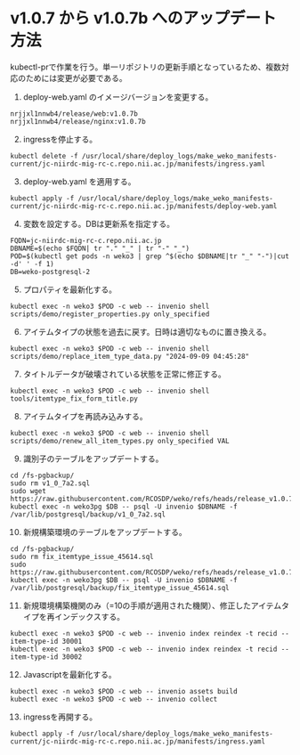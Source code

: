 # v1.0.7 から v1.0.7b へのアップデート方法

kubectl-prで作業を行う。単一リポジトリの更新手順となっているため、複数対応のためには変更が必要である。

1. deploy-web.yaml のイメージバージョンを変更する。

```
nrjjxl1nnwb4/release/web:v1.0.7b
nrjjxl1nnwb4/release/nginx:v1.0.7b
```

2. ingressを停止する。

```
kubectl delete -f /usr/local/share/deploy_logs/make_weko_manifests-current/jc-niirdc-mig-rc-c.repo.nii.ac.jp/manifests/ingress.yaml
```

3. deploy-web.yaml を適用する。


```
kubectl apply -f /usr/local/share/deploy_logs/make_weko_manifests-current/jc-niirdc-mig-rc-c.repo.nii.ac.jp/manifests/deploy-web.yaml
```

4. 変数を設定する。DBは更新系を指定する。

```
FQDN=jc-niirdc-mig-rc-c.repo.nii.ac.jp
DBNAME=$(echo $FQDN| tr "." "_" | tr "-" "_")
POD=$(kubectl get pods -n weko3 | grep ^$(echo $DBNAME|tr "_" "-")|cut -d' ' -f 1)
DB=weko-postgresql-2
```

5. プロパティを最新化する。

```
kubectl exec -n weko3 $POD -c web -- invenio shell scripts/demo/register_properties.py only_specified
```

6. アイテムタイプの状態を過去に戻す。日時は適切なものに置き換える。

```
kubectl exec -n weko3 $POD -c web -- invenio shell scripts/demo/replace_item_type_data.py "2024-09-09 04:45:28"
```

7. タイトルデータが破壊されている状態を正常に修正する。

```
kubectl exec -n weko3 $POD -c web -- invenio shell tools/itemtype_fix_form_title.py
```

8. アイテムタイプを再読み込みする。

```
kubectl exec -n weko3 $POD -c web -- invenio shell scripts/demo/renew_all_item_types.py only_specified VAL
```

9. 識別子のテーブルをアップデートする。

```
cd /fs-pgbackup/
sudo rm v1_0_7a2.sql
sudo wget https://raw.githubusercontent.com/RCOSDP/weko/refs/heads/release_v1.0.7b/postgresql/update/v1_0_7a2.sql
kubectl exec -n weko3pg $DB -- psql -U invenio $DBNAME -f /var/lib/postgresql/backup/v1_0_7a2.sql
```

10. 新規構築環境のテーブルをアップデートする。 

```
cd /fs-pgbackup/
sudo rm fix_itemtype_issue_45614.sql
sudo https://raw.githubusercontent.com/RCOSDP/weko/refs/heads/release_v1.0.7b/postgresql/ddl/fix_itemtype_issue_45614.sql
kubectl exec -n weko3pg $DB -- psql -U invenio $DBNAME -f /var/lib/postgresql/backup/fix_itemtype_issue_45614.sql
```

11. 新規環境構築機関のみ（=10の手順が適用された機関）、修正したアイテムタイプを再インデックスする。

```
kubectl exec -n weko3 $POD -c web -- invenio index reindex -t recid --item-type-id 30001
kubectl exec -n weko3 $POD -c web -- invenio index reindex -t recid --item-type-id 30002
```

12. Javascriptを最新化する。

```
kubectl exec -n weko3 $POD -c web -- invenio assets build
kubectl exec -n weko3 $POD -c web -- invenio collect
```

13. ingressを再開する。

```
kubectl apply -f /usr/local/share/deploy_logs/make_weko_manifests-current/jc-niirdc-mig-rc-c.repo.nii.ac.jp/manifests/ingress.yaml
```
